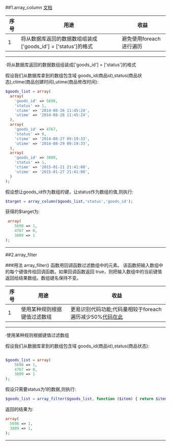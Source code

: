 ##1.array_column
[文档](http://www.runoob.com/php/func-array-column.html)

序号|                            用途                              |        收益
----|--------------------------------------------------------------|-----------------------
1   |将从数据库返回的数据数组组装成['goods_id'] = ['status']的格式 |避免使用foreach进行遍历

---

·将从数据库返回的数据数组组装成['goods_id'] = ['status']的格式

假设我们从数据库拿到的数组包含域 goods_id(商品id),status(商品状态),ctime(商品创建时间),utime(商品修改时间):
```php
$goods_list = array(
  array(
    'goods_id' => 5698,
    'status' => 1,
    'ctime' => '2014-08-26 11:45:24',
    'utime' => '2014-08-28 11:45:24',
  ),
  array(
    'goods_id' => 4767,
    'status' => 0,
    'ctime' => '2014-08-27 09:19:33',
    'utime' => '2014-08-29 09:19:33',
  ),
  array(
    'goods_id' => 3809,
    'status' => 1,
    'ctime' => '2015-01-21 21:41:08',
    'utime' => '2015-01-27 21:41:08',
  )
);
```
假设想让goods_id作为数组的键，让status作为数组的值,则执行:
```php
$target = array_column($goods_list,'status','goods_id');
```
获得的$target为:
```php
 array(
    5698 => 1,
    4767 => 0,
    3809 => 1
);
```
---

##2.array_filter

###用法
array_filter() 函数用回调函数过滤数组中的元素。
该函数把输入数组中的每个键值传给回调函数。如果回调函数返回 true，则把输入数组中的当前键值返回给结果数组。数组键名保持不变。

序号|                            用途                              |        收益
----|--------------------------------------------------------------|-----------------------------------------------
1   |使用某种规则根据键值过滤数组                                  |更易识别代码功能;代码量相较于foreach遍历减少50%[代码在此](http://123.57.28.146/Public/code/1.jpg)

---

·使用某种规则根据键值过滤数组

假设我们从数据库拿到的数组包含域 goods_id(商品id),status(商品状态):

```php

$goods_list = array(
    5698 => 1,
    4767 => 0,
    3809 => 1
);
```

假设只需要status为1的数据,则执行:

```php
$goods_list = array_filter($goods_list, function ($item) { return $item == 1; });
```

返回的结果为:

```php
array(
  5698 => 1,
  3809 => 1,
);
```

---

